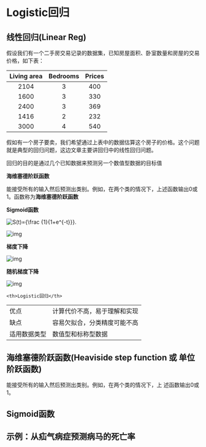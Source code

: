 # Logistic回归

## 线性回归(Linear Reg)

假设我们有一个二手房交易记录的数据集，已知房屋面积、卧室数量和房屋的交易价格，如下表：

| Living area | Bedrooms | Prices |
| :---------: | :------: | :----: |
|    2104     |    3     |  400   |
|    1600     |    3     |  330   |
|    2400     |    3     |  369   |
|    1416     |    2     |  232   |
|    3000     |    4     |  540   |

假如有一个房子要卖，我们希望通过上表中的数据估算这个房子的价格。这个问题就是典型的回归问题，这边文章主要讲回归中的线性回归问题。



回归的目的是通过几个已知数据来预测另一个数值型数据的目标值

**海维塞德阶跃函数**

能接受所有的输入然后预测出类别。例如，在两个类的情况下，上述函数输出0或1。函数称为**海维塞德阶跃函数**



**Sigmoid函数**

![S(t)={\frac {1}{1+e^{-t}}}.](https://wikimedia.org/api/rest_v1/media/math/render/svg/a26a3fa3cbb41a3abfe4c7ff88d47f0181489d13)

![img](https://upload.wikimedia.org/wikipedia/commons/thumb/8/88/Logistic-curve.svg/320px-Logistic-curve.svg.png)



**梯度下降**

![img](http://images0.cnblogs.com/blog/665518/201508/031938497051596.png)

**随机梯度下降**

![img](http://images0.cnblogs.com/blog/665518/201508/031938564554933.png)

<table>
<tr>

	<th>Logistic回归</th>
</tr>
<tr>
	<td>优点</th><td>计算代价不高，易于理解和实现</th>
</tr>
<tr>
	<td>缺点</th><td>容易欠拟合，分类精度可能不高</td>
</tr>
<tr>
	<td>适用数据类型</th><td>数值型和标称型数据</td>
</tr>
</table>


<h2>海维塞德阶跃函数(Heaviside step function 或 单位阶跃函数)</h2>
<p>能接受所有的输入然后预测出类别。例如，在两个类的情况下，上 述函数输出0或1。</p>

<h2>Sigmoid函数</h2>


<h2>示例：从疝气病症预测病马的死亡率 </h2>
